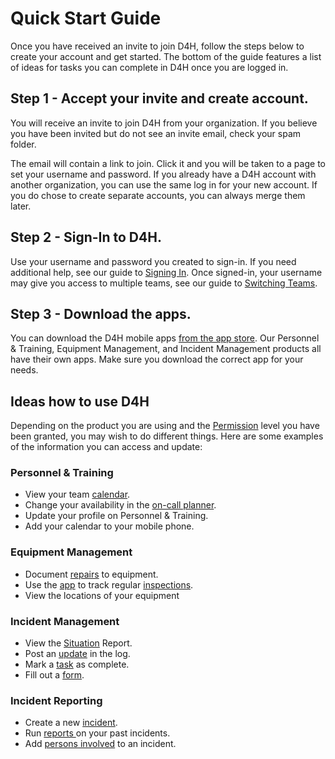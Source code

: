 # Quick Start Guide

Once you have received an invite to join D4H, follow the steps below to create your account and get started. The bottom of the guide features a list of ideas for tasks you can complete in D4H once you are logged in. 

## Step 1 - Accept your invite and create account.

You will receive an invite to join D4H from your organization. If you believe you have been invited but do not see an invite email, check your spam folder.

The email will contain a link to join. Click it and you will be taken to a page to set your username and password. If you already have a D4H account with another organization, you can use the same log in for your new account. If you do chose to create separate accounts, you can always merge them later. 

## Step 2 - Sign-In to D4H.

Use your username and password you created to sign-in. If you need additional help, see our guide to [Signing In](signing-in-1.md). Once signed-in, your username may give you access to multiple teams, see our guide to [Switching Teams](switching-teams.md).

## Step 3 - Download the apps.

You can download the D4H mobile apps [from the app store](https://d4htechnologies.com/resources/mobile-apps). Our Personnel & Training, Equipment Management, and Incident Management products all have their own apps. Make sure you download the correct app for your needs.

## Ideas how to use D4H

Depending on the product you are using and the [Permission](../../user-access/permissions.md) level you have been granted, you may wish to do different things. Here are some examples of the information you can access and update:

### Personnel & Training

* View your team [calendar](../../personnel-and-training/calendar.md).
* Change your availability in the [on-call planner](../../personnel-and-training/on-call-planner/).
* Update your profile on Personnel & Training.
* Add your calendar to your mobile phone.

### Equipment Management

* Document [repairs](../../equipment-management/repairs.md) to equipment.
* Use the [app](../../equipment-management/equipment-management-app.md) to track regular [inspections](../../equipment-management/inspections.md).
* View the locations of your equipment

### Incident Management

* View the [Situation](../../incident-management/situation.md) Report.
* Post an [update](../../incident-management/updates.md) in the log. 
* Mark a [task](../../incident-management/task-boards.md) as complete.
* Fill out a [form](../../incident-management/forms.md).

### Incident Reporting

* Create a new [incident](../../incident-reporting/incident-reports.md).
* Run [reports ](../../shared-services/reports.md)on your past incidents.
* Add [persons involved](../../incident-reporting/persons-involved.md) to an incident.







